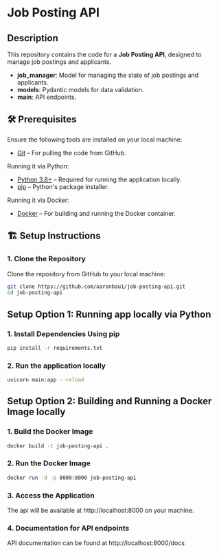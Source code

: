 # Job Posting API

## Description

This repository contains the code for a **Job Posting API**, designed to manage job postings and applicants.

- **job_manager**: Model for managing the state of job postings and applicants.
- **models**: Pydantic models for data validation.
- **main**: API endpoints.

## 🛠 Prerequisites

Ensure the following tools are installed on your local machine:


- [Git](https://git-scm.com/) – For pulling the code from GitHub.

Running it via Python:
- [Python 3.8+](https://www.python.org/downloads/) – Required for running the application locally.
- [pip](https://pip.pypa.io/en/stable/) – Python's package installer.

Running it via Docker:
- [Docker](https://www.docker.com/products/docker-desktop) – For building and running the Docker container.

## 🏗 Setup Instructions

### 1️. Clone the Repository

Clone the repository from GitHub to your local machine:

```bash
git clone https://github.com/aaronbau1/job-posting-api.git
cd job-posting-api
```

## Setup Option 1: Running app locally via Python

### 1. Install Dependencies Using pip
```bash
pip install -r requirements.txt
```

### 2. Run the application locally
```bash
uvicorn main:app --reload
```

## Setup Option 2: Building and Running a Docker Image locally

### 1. Build the Docker Image
```bash
docker build -t job-posting-api .
```

### 2. Run the Docker Image
```bash
docker run -d -p 8000:8000 job-posting-api
```

### 3. Access the Application
The api will be available at http://localhost:8000 on your machine. 

### 4. Documentation for API endpoints
API documentation can be found at http://localhost:8000/docs